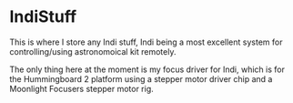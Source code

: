 # IndiStuff

This is where I store any Indi stuff, Indi being a most excellent system for controlling/using astronomoical kit remotely.

The only thing here at the moment is my focus driver for Indi, which is for the Hummingboard 2 platform using a stepper motor driver chip and a Moonlight Focusers stepper motor rig.
